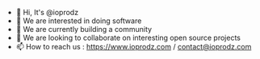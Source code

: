 
- 👋 Hi, It's @ioprodz
- 👀 We are interested in doing software
- 🌱 We are currently building a community
- 💞️ We are looking to collaborate on interesting open source projects
- 📫 How to reach us : https://www.ioprodz.com / contact@ioprodz.com
